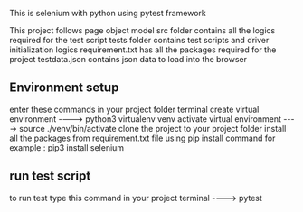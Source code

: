 This is selenium with python using pytest framework

This project follows page object model
src folder contains all the logics required for the test script
tests folder contains test scripts and driver initialization logics
requirement.txt has all the packages required for the project
testdata.json contains json data to load into the browser
## Environment setup
enter these commands in your project folder terminal
create virtual environment ----> python3 virtualenv venv
activate virtual environment ----> source ./venv/bin/activate
clone the project to your project folder
install all the packages from requirement.txt file using pip install command for example : pip3 install selenium

## run test script 
to run test type this command in your project terminal ----> pytest